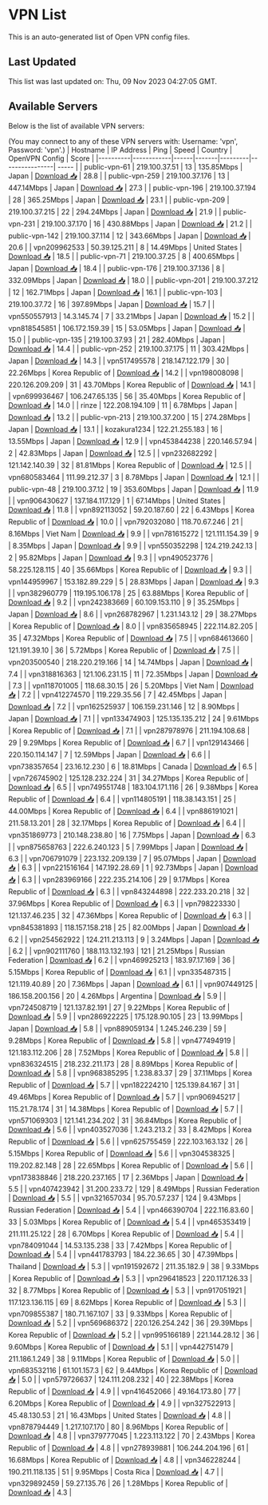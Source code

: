 # VPN List

This is an auto-generated list of Open VPN config files.

## Last Updated

This list was last updated on: Thu, 09 Nov 2023 04:27:05 GMT.

## Available Servers

Below is the list of available VPN servers:

(You may connect to any of these VPN servers with: Username: 'vpn', Password: 'vpn'.)
| Hostname | IP Address | Ping | Speed | Country | OpenVPN Config | Score |
|----------|------------|------|-------|---------|----------------| ----- |
| public-vpn-61 | 219.100.37.51 | 13 | 135.85Mbps | Japan | [Download 📥](./configs/server_0_JP.ovpn) | 28.8 |
| public-vpn-259 | 219.100.37.176 | 13 | 447.14Mbps | Japan | [Download 📥](./configs/server_1_JP.ovpn) | 27.3 |
| public-vpn-196 | 219.100.37.194 | 28 | 365.25Mbps | Japan | [Download 📥](./configs/server_2_JP.ovpn) | 23.1 |
| public-vpn-209 | 219.100.37.215 | 22 | 294.24Mbps | Japan | [Download 📥](./configs/server_3_JP.ovpn) | 21.9 |
| public-vpn-231 | 219.100.37.170 | 16 | 430.88Mbps | Japan | [Download 📥](./configs/server_4_JP.ovpn) | 21.2 |
| public-vpn-142 | 219.100.37.114 | 12 | 343.66Mbps | Japan | [Download 📥](./configs/server_5_JP.ovpn) | 20.6 |
| vpn209962533 | 50.39.125.211 | 8 | 14.49Mbps | United States | [Download 📥](./configs/server_6_US.ovpn) | 18.5 |
| public-vpn-71 | 219.100.37.25 | 8 | 400.65Mbps | Japan | [Download 📥](./configs/server_7_JP.ovpn) | 18.4 |
| public-vpn-176 | 219.100.37.136 | 8 | 332.09Mbps | Japan | [Download 📥](./configs/server_8_JP.ovpn) | 18.0 |
| public-vpn-201 | 219.100.37.212 | 12 | 162.71Mbps | Japan | [Download 📥](./configs/server_9_JP.ovpn) | 16.1 |
| public-vpn-103 | 219.100.37.72 | 16 | 397.89Mbps | Japan | [Download 📥](./configs/server_10_JP.ovpn) | 15.7 |
| vpn550557913 | 14.3.145.74 | 7 | 33.21Mbps | Japan | [Download 📥](./configs/server_11_JP.ovpn) | 15.2 |
| vpn818545851 | 106.172.159.39 | 15 | 53.05Mbps | Japan | [Download 📥](./configs/server_12_JP.ovpn) | 15.0 |
| public-vpn-135 | 219.100.37.93 | 21 | 282.40Mbps | Japan | [Download 📥](./configs/server_13_JP.ovpn) | 14.4 |
| public-vpn-252 | 219.100.37.175 | 11 | 303.42Mbps | Japan | [Download 📥](./configs/server_14_JP.ovpn) | 14.3 |
| vpn517495578 | 218.147.122.179 | 30 | 22.26Mbps | Korea Republic of | [Download 📥](./configs/server_15_KR.ovpn) | 14.2 |
| vpn198008098 | 220.126.209.209 | 31 | 43.70Mbps | Korea Republic of | [Download 📥](./configs/server_16_KR.ovpn) | 14.1 |
| vpn699936467 | 106.247.65.135 | 56 | 35.40Mbps | Korea Republic of | [Download 📥](./configs/server_17_KR.ovpn) | 14.0 |
| rinze | 122.208.194.109 | 11 | 6.78Mbps | Japan | [Download 📥](./configs/server_18_JP.ovpn) | 13.2 |
| public-vpn-213 | 219.100.37.200 | 15 | 274.28Mbps | Japan | [Download 📥](./configs/server_19_JP.ovpn) | 13.1 |
| kozakura1234 | 122.21.255.183 | 16 | 13.55Mbps | Japan | [Download 📥](./configs/server_20_JP.ovpn) | 12.9 |
| vpn453844238 | 220.146.57.94 | 2 | 42.83Mbps | Japan | [Download 📥](./configs/server_21_JP.ovpn) | 12.5 |
| vpn232682292 | 121.142.140.39 | 32 | 81.81Mbps | Korea Republic of | [Download 📥](./configs/server_22_KR.ovpn) | 12.5 |
| vpn680583464 | 111.99.212.37 | 3 | 8.78Mbps | Japan | [Download 📥](./configs/server_23_JP.ovpn) | 12.1 |
| public-vpn-48 | 219.100.37.12 | 19 | 353.60Mbps | Japan | [Download 📥](./configs/server_24_JP.ovpn) | 11.9 |
| vpn906430627 | 137.184.117.129 | 1 | 67.14Mbps | United States | [Download 📥](./configs/server_25_US.ovpn) | 11.8 |
| vpn892113052 | 59.20.187.60 | 22 | 6.43Mbps | Korea Republic of | [Download 📥](./configs/server_26_KR.ovpn) | 10.0 |
| vpn792032080 | 118.70.67.246 | 21 | 8.16Mbps | Viet Nam | [Download 📥](./configs/server_27_VN.ovpn) | 9.9 |
| vpn781615272 | 121.111.154.39 | 9 | 8.35Mbps | Japan | [Download 📥](./configs/server_28_JP.ovpn) | 9.9 |
| vpn550352298 | 124.219.242.13 | 2 | 95.82Mbps | Japan | [Download 📥](./configs/server_29_JP.ovpn) | 9.3 |
| vpn490523776 | 58.225.128.115 | 40 | 35.66Mbps | Korea Republic of | [Download 📥](./configs/server_30_KR.ovpn) | 9.3 |
| vpn144959967 | 153.182.89.229 | 5 | 28.83Mbps | Japan | [Download 📥](./configs/server_31_JP.ovpn) | 9.3 |
| vpn382960779 | 119.195.106.178 | 25 | 63.88Mbps | Korea Republic of | [Download 📥](./configs/server_32_KR.ovpn) | 9.2 |
| vpn242383669 | 60.109.153.110 | 9 | 35.25Mbps | Japan | [Download 📥](./configs/server_33_JP.ovpn) | 8.6 |
| vpn268782967 | 1.231.143.12 | 29 | 38.27Mbps | Korea Republic of | [Download 📥](./configs/server_34_KR.ovpn) | 8.0 |
| vpn835658945 | 222.114.82.205 | 35 | 47.32Mbps | Korea Republic of | [Download 📥](./configs/server_35_KR.ovpn) | 7.5 |
| vpn684613660 | 121.191.39.10 | 36 | 5.72Mbps | Korea Republic of | [Download 📥](./configs/server_36_KR.ovpn) | 7.5 |
| vpn203500540 | 218.220.219.166 | 14 | 14.74Mbps | Japan | [Download 📥](./configs/server_37_JP.ovpn) | 7.4 |
| vpn318816363 | 121.106.231.15 | 11 | 72.35Mbps | Japan | [Download 📥](./configs/server_38_JP.ovpn) | 7.3 |
| vpn118701005 | 118.68.30.15 | 26 | 5.20Mbps | Viet Nam | [Download 📥](./configs/server_39_VN.ovpn) | 7.2 |
| vpn412274570 | 119.229.35.56 | 7 | 42.45Mbps | Japan | [Download 📥](./configs/server_40_JP.ovpn) | 7.2 |
| vpn162525937 | 106.159.231.146 | 12 | 8.90Mbps | Japan | [Download 📥](./configs/server_41_JP.ovpn) | 7.1 |
| vpn133474903 | 125.135.135.212 | 24 | 9.61Mbps | Korea Republic of | [Download 📥](./configs/server_42_KR.ovpn) | 7.1 |
| vpn287978976 | 211.194.108.68 | 29 | 9.29Mbps | Korea Republic of | [Download 📥](./configs/server_43_KR.ovpn) | 6.7 |
| vpn129143466 | 220.150.114.147 | 7 | 12.59Mbps | Japan | [Download 📥](./configs/server_44_JP.ovpn) | 6.6 |
| vpn738357654 | 23.16.12.230 | 6 | 18.81Mbps | Canada | [Download 📥](./configs/server_45_CA.ovpn) | 6.5 |
| vpn726745902 | 125.128.232.224 | 31 | 34.27Mbps | Korea Republic of | [Download 📥](./configs/server_46_KR.ovpn) | 6.5 |
| vpn749551748 | 183.104.171.116 | 26 | 9.38Mbps | Korea Republic of | [Download 📥](./configs/server_47_KR.ovpn) | 6.4 |
| vpn114805191 | 118.38.143.151 | 25 | 44.00Mbps | Korea Republic of | [Download 📥](./configs/server_48_KR.ovpn) | 6.4 |
| vpn886191021 | 211.58.13.201 | 28 | 32.17Mbps | Korea Republic of | [Download 📥](./configs/server_49_KR.ovpn) | 6.4 |
| vpn351869773 | 210.148.238.80 | 16 | 7.75Mbps | Japan | [Download 📥](./configs/server_50_JP.ovpn) | 6.3 |
| vpn875658763 | 222.6.240.123 | 5 | 7.99Mbps | Japan | [Download 📥](./configs/server_51_JP.ovpn) | 6.3 |
| vpn706791079 | 223.132.209.139 | 7 | 95.07Mbps | Japan | [Download 📥](./configs/server_52_JP.ovpn) | 6.3 |
| vpn221516164 | 147.192.28.69 | 1 | 92.73Mbps | Japan | [Download 📥](./configs/server_53_JP.ovpn) | 6.3 |
| vpn283969166 | 222.235.214.106 | 29 | 9.17Mbps | Korea Republic of | [Download 📥](./configs/server_54_KR.ovpn) | 6.3 |
| vpn843244898 | 222.233.20.218 | 32 | 37.96Mbps | Korea Republic of | [Download 📥](./configs/server_55_KR.ovpn) | 6.3 |
| vpn798223330 | 121.137.46.235 | 32 | 47.36Mbps | Korea Republic of | [Download 📥](./configs/server_56_KR.ovpn) | 6.3 |
| vpn845381893 | 118.157.158.218 | 25 | 82.00Mbps | Japan | [Download 📥](./configs/server_57_JP.ovpn) | 6.2 |
| vpn254562922 | 124.211.213.113 | 9 | 3.24Mbps | Japan | [Download 📥](./configs/server_58_JP.ovpn) | 6.2 |
| vpn902111760 | 188.113.132.193 | 121 | 21.25Mbps | Russian Federation | [Download 📥](./configs/server_59_RU.ovpn) | 6.2 |
| vpn469925213 | 183.97.17.169 | 36 | 5.15Mbps | Korea Republic of | [Download 📥](./configs/server_60_KR.ovpn) | 6.1 |
| vpn335487315 | 121.119.40.89 | 20 | 7.36Mbps | Japan | [Download 📥](./configs/server_61_JP.ovpn) | 6.1 |
| vpn907449125 | 186.158.200.156 | 20 | 4.26Mbps | Argentina | [Download 📥](./configs/server_62_AR.ovpn) | 5.9 |
| vpn724508719 | 121.137.82.191 | 27 | 9.22Mbps | Korea Republic of | [Download 📥](./configs/server_63_KR.ovpn) | 5.9 |
| vpn286922225 | 175.128.90.105 | 23 | 13.99Mbps | Japan | [Download 📥](./configs/server_64_JP.ovpn) | 5.8 |
| vpn889059134 | 1.245.246.239 | 59 | 9.28Mbps | Korea Republic of | [Download 📥](./configs/server_65_KR.ovpn) | 5.8 |
| vpn477494919 | 121.183.112.206 | 28 | 7.52Mbps | Korea Republic of | [Download 📥](./configs/server_66_KR.ovpn) | 5.8 |
| vpn836324515 | 218.232.211.173 | 28 | 8.89Mbps | Korea Republic of | [Download 📥](./configs/server_67_KR.ovpn) | 5.8 |
| vpn968385295 | 1.238.83.37 | 29 | 37.11Mbps | Korea Republic of | [Download 📥](./configs/server_68_KR.ovpn) | 5.7 |
| vpn182224210 | 125.139.84.167 | 31 | 49.46Mbps | Korea Republic of | [Download 📥](./configs/server_69_KR.ovpn) | 5.7 |
| vpn906945217 | 115.21.78.174 | 31 | 14.38Mbps | Korea Republic of | [Download 📥](./configs/server_70_KR.ovpn) | 5.7 |
| vpn571069303 | 121.141.234.202 | 31 | 36.84Mbps | Korea Republic of | [Download 📥](./configs/server_71_KR.ovpn) | 5.6 |
| vpn403527036 | 1.243.213.2 | 33 | 8.42Mbps | Korea Republic of | [Download 📥](./configs/server_72_KR.ovpn) | 5.6 |
| vpn625755459 | 222.103.163.132 | 26 | 5.15Mbps | Korea Republic of | [Download 📥](./configs/server_73_KR.ovpn) | 5.6 |
| vpn304538325 | 119.202.82.148 | 28 | 22.65Mbps | Korea Republic of | [Download 📥](./configs/server_74_KR.ovpn) | 5.6 |
| vpn173838846 | 218.220.237.165 | 17 | 2.36Mbps | Japan | [Download 📥](./configs/server_75_JP.ovpn) | 5.5 |
| vpn407423942 | 31.200.233.72 | 129 | 8.49Mbps | Russian Federation | [Download 📥](./configs/server_76_RU.ovpn) | 5.5 |
| vpn321657034 | 95.70.57.237 | 124 | 9.43Mbps | Russian Federation | [Download 📥](./configs/server_77_RU.ovpn) | 5.4 |
| vpn466390704 | 222.116.83.60 | 33 | 5.03Mbps | Korea Republic of | [Download 📥](./configs/server_78_KR.ovpn) | 5.4 |
| vpn465353419 | 211.111.25.122 | 28 | 6.70Mbps | Korea Republic of | [Download 📥](./configs/server_79_KR.ovpn) | 5.4 |
| vpn784091044 | 14.53.135.238 | 33 | 7.42Mbps | Korea Republic of | [Download 📥](./configs/server_80_KR.ovpn) | 5.4 |
| vpn441783793 | 184.22.36.65 | 30 | 47.39Mbps | Thailand | [Download 📥](./configs/server_81_TH.ovpn) | 5.3 |
| vpn191592672 | 211.35.182.9 | 38 | 9.33Mbps | Korea Republic of | [Download 📥](./configs/server_82_KR.ovpn) | 5.3 |
| vpn296418523 | 220.117.126.33 | 32 | 8.77Mbps | Korea Republic of | [Download 📥](./configs/server_83_KR.ovpn) | 5.3 |
| vpn917051921 | 117.123.136.115 | 69 | 8.62Mbps | Korea Republic of | [Download 📥](./configs/server_84_KR.ovpn) | 5.3 |
| vpn709855387 | 180.71.167.107 | 33 | 9.33Mbps | Korea Republic of | [Download 📥](./configs/server_85_KR.ovpn) | 5.2 |
| vpn569686372 | 220.126.254.242 | 36 | 29.39Mbps | Korea Republic of | [Download 📥](./configs/server_86_KR.ovpn) | 5.2 |
| vpn995166189 | 221.144.28.12 | 36 | 9.60Mbps | Korea Republic of | [Download 📥](./configs/server_87_KR.ovpn) | 5.1 |
| vpn442751479 | 211.186.1.249 | 38 | 9.11Mbps | Korea Republic of | [Download 📥](./configs/server_88_KR.ovpn) | 5.0 |
| vpn683532116 | 61.101.157.3 | 62 | 9.44Mbps | Korea Republic of | [Download 📥](./configs/server_89_KR.ovpn) | 5.0 |
| vpn579726637 | 124.111.208.232 | 40 | 22.38Mbps | Korea Republic of | [Download 📥](./configs/server_90_KR.ovpn) | 4.9 |
| vpn416452066 | 49.164.173.80 | 77 | 6.20Mbps | Korea Republic of | [Download 📥](./configs/server_91_KR.ovpn) | 4.9 |
| vpn327522913 | 45.48.130.53 | 21 | 16.43Mbps | United States | [Download 📥](./configs/server_92_US.ovpn) | 4.8 |
| vpn878794449 | 1.217.107.170 | 80 | 8.96Mbps | Korea Republic of | [Download 📥](./configs/server_93_KR.ovpn) | 4.8 |
| vpn379777045 | 1.223.113.122 | 70 | 2.43Mbps | Korea Republic of | [Download 📥](./configs/server_94_KR.ovpn) | 4.8 |
| vpn278939881 | 106.244.204.196 | 61 | 16.68Mbps | Korea Republic of | [Download 📥](./configs/server_95_KR.ovpn) | 4.8 |
| vpn346228244 | 190.211.118.135 | 51 | 9.95Mbps | Costa Rica | [Download 📥](./configs/server_96_CR.ovpn) | 4.7 |
| vpn329892459 | 59.27.135.76 | 26 | 1.28Mbps | Korea Republic of | [Download 📥](./configs/server_97_KR.ovpn) | 4.3 |
